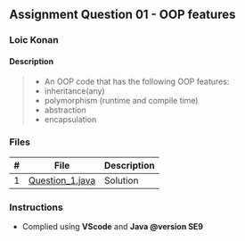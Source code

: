 ## Assignment Question 01 - OOP features

### Loic Konan

#### Description

> - An OOP code that has the following OOP features:
> - inheritance(any)
> - polymorphism (runtime and compile time)
> - abstraction 
> - encapsulation

### Files

|   #   | File                               | Description |
| :---: | ---------------------------------- | ----------- |
|   1   | [Question_1.java](Question_1.java) | Solution    |

### Instructions

- Complied using **VScode** and **Java @version SE9**

